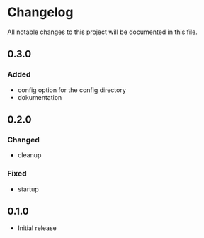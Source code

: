 # Changelog
All notable changes to this project will be documented in this file.

## 0.3.0
### Added 
- config option for the config directory
- dokumentation

## 0.2.0
### Changed 
- cleanup

### Fixed
- startup

## 0.1.0

- Initial release
